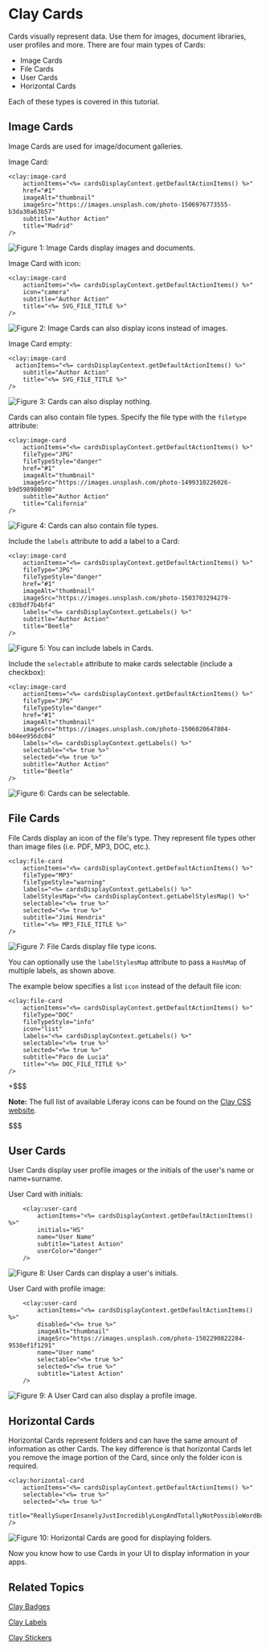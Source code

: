 # Clay Cards [](id=clay-cards)

Cards visually represent data. Use them for images, document libraries, user
profiles and more. There are four main types of Cards:

- Image Cards
- File Cards
- User Cards
- Horizontal Cards

Each of these types is covered in this tutorial. 

## Image Cards [](id=image-cards)

Image Cards are used for image/document galleries. 

Image Card:

    <clay:image-card
    	actionItems="<%= cardsDisplayContext.getDefaultActionItems() %>"
    	href="#1"
    	imageAlt="thumbnail"
    	imageSrc="https://images.unsplash.com/photo-1506976773555-b3da30a63b57"
    	subtitle="Author Action"
    	title="Madrid"
    />
 
![Figure 1: Image Cards display images and documents.](../../../images/clay-taglib-image-card.png)

Image Card with icon:

    <clay:image-card
    	actionItems="<%= cardsDisplayContext.getDefaultActionItems() %>"
    	icon="camera"
    	subtitle="Author Action"
    	title="<%= SVG_FILE_TITLE %>"
    />

![Figure 2: Image Cards can also display icons instead of images.](../../../images/clay-taglib-image-card-icon.png)

Image Card empty:

    <clay:image-card 
      actionItems="<%= cardsDisplayContext.getDefaultActionItems() %>"
    	subtitle="Author Action"
    	title="<%= SVG_FILE_TITLE %>"
    />

![Figure 3: Cards can also display nothing.](../../../images/clay-taglib-image-card-empty.png)

Cards can also contain file types. Specify the file type with the `filetype` 
attribute:

    <clay:image-card
    	actionItems="<%= cardsDisplayContext.getDefaultActionItems() %>"
    	fileType="JPG"
    	fileTypeStyle="danger"
    	href="#1"
    	imageAlt="thumbnail"
    	imageSrc="https://images.unsplash.com/photo-1499310226026-b9d598980b90"
    	subtitle="Author Action"
    	title="California"
    />

![Figure 4: Cards can also contain file types.](../../../images/clay-taglib-image-card-file-type.png)

Include the `labels` attribute to add a label to a Card:

    <clay:image-card
    	actionItems="<%= cardsDisplayContext.getDefaultActionItems() %>"
    	fileType="JPG"
    	fileTypeStyle="danger"
    	href="#1"
    	imageAlt="thumbnail"
    	imageSrc="https://images.unsplash.com/photo-1503703294279-c83bdf7b4bf4"
    	labels="<%= cardsDisplayContext.getLabels() %>"
    	subtitle="Author Action"
    	title="Beetle"
    />

![Figure 5: You can include labels in Cards.](../../../images/clay-taglib-image-card-icon-label.png)

Include the `selectable` attribute to make cards selectable (include a checkbox):

    <clay:image-card
    	actionItems="<%= cardsDisplayContext.getDefaultActionItems() %>"
    	fileType="JPG"
    	fileTypeStyle="danger"
    	href="#1"
    	imageAlt="thumbnail"
    	imageSrc="https://images.unsplash.com/photo-1506020647804-b04ee956dc04"
    	labels="<%= cardsDisplayContext.getLabels() %>"
    	selectable="<%= true %>"
    	selected="<%= true %>"
    	subtitle="Author Action"
    	title="Beetle"
    />

![Figure 6: Cards can be selectable.](../../../images/clay-taglib-image-card-icon-selectable.png)

## File Cards [](id=file-cards)

File Cards display an icon of the file's type. They represent file types other
than image files (i.e. PDF, MP3, DOC, etc.).

    <clay:file-card
    	actionItems="<%= cardsDisplayContext.getDefaultActionItems() %>"
    	fileType="MP3"
    	fileTypeStyle="warning"
    	labels="<%= cardsDisplayContext.getLabels() %>"
    	labelStylesMap="<%= cardsDisplayContext.getLabelStylesMap() %>"
    	selectable="<%= true %>"
    	selected="<%= true %>"
    	subtitle="Jimi Hendrix"
    	title="<%= MP3_FILE_TITLE %>"
    />

![Figure 7: File Cards display file type icons.](../../../images/clay-taglib-file-card.png)

You can optionally use the `labelStylesMap` attribute to pass a `HashMap` of 
multiple labels, as shown above.

The example below specifies a list `icon` instead of the default file icon: 

    <clay:file-card
    	actionItems="<%= cardsDisplayContext.getDefaultActionItems() %>"
    	fileType="DOC"
    	fileTypeStyle="info"
    	icon="list"
    	labels="<%= cardsDisplayContext.getLabels() %>"
    	selectable="<%= true %>"
    	selected="<%= true %>"
    	subtitle="Paco de Lucia"
    	title="<%= DOC_FILE_TITLE %>"
    />

+$$$

**Note:** The full list of available Liferay icons can be found on the 
[Clay CSS website](https://claycss.com/docs/components/icons-lexicon.html#clay-lexicon-icons).

$$$

## User Cards [](id=user-cards)

User Cards display user profile images or the initials of the user's name or 
name+surname.

User Card with initials:

		<clay:user-card
			actionItems="<%= cardsDisplayContext.getDefaultActionItems() %>"
			initials="HS"
			name="User Name"
			subtitle="Latest Action"
			userColor="danger"
		/>

![Figure 8: User Cards can display a user's initials.](../../../images/clay-taglib-user-card-initial.png)

User Card with profile image:

		<clay:user-card
			actionItems="<%= cardsDisplayContext.getDefaultActionItems() %>"
			disabled="<%= true %>"
			imageAlt="thumbnail"
			imageSrc="https://images.unsplash.com/photo-1502290822284-9538ef1f1291"
			name="User name"
			selectable="<%= true %>"
			selected="<%= true %>"
			subtitle="Latest Action"
		/>

![Figure 9: A User Card can also display a profile image.](../../../images/clay-taglib-user-card-profile-image.png)

## Horizontal Cards [](id=horizontal-cards)

Horizontal Cards represent folders and can have the same amount of information
as other Cards. The key difference is that horizontal Cards let you remove the
image portion of the Card, since only the folder icon is required.

    <clay:horizontal-card
    	actionItems="<%= cardsDisplayContext.getDefaultActionItems() %>"
    	selectable="<%= true %>"
    	selected="<%= true %>"
    	title="ReallySuperInsanelyJustIncrediblyLongAndTotallyNotPossibleWordButWeAreReallyTryingToCoverAllOurBasesHereJustInCaseSomeoneIsNutsAsPerUsual"
    />
 
![Figure 10: Horizontal Cards are good for displaying folders.](../../../images/clay-taglib-horizontal-card.png)

Now you know how to use Cards in your UI to display information in your apps.

## Related Topics [](id=related-topics)

[Clay Badges](/develop/tutorials/-/knowledge_base/7-1/clay-badges)

[Clay Labels](/develop/tutorials/-/knowledge_base/7-1/clay-labels)

[Clay Stickers](/develop/tutorials/-/knowledge_base/7-1/clay-stickers)
